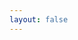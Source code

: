 ```yaml
---
layout: false
---
```

<script setup>
const params = new URLSearchParams(location.hash)
const token = params.get('#access_token')
const state = params.get('state')
console.log(location.hash, params, token, state)
open(`https://graph.qq.com/oauth2.0/me?access_token=${token}&fmt=json`)
</script>